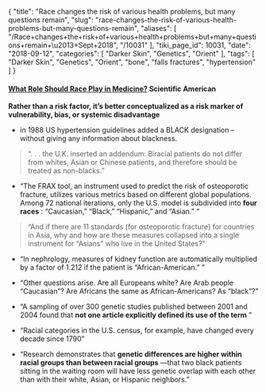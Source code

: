 {
    "title": "Race changes the risk of various health problems, but many questions remain",
    "slug": "race-changes-the-risk-of-various-health-problems-but-many-questions-remain",
    "aliases": [
        "/Race+changes+the+risk+of+various+health+problems+but+many+questions+remain+\u2013+Sept+2018",
        "/10031"
    ],
    "tiki_page_id": 10031,
    "date": "2018-09-12",
    "categories": [
        "Darker Skin",
        "Genetics",
        "Orient"
    ],
    "tags": [
        "Darker Skin",
        "Genetics",
        "Orient",
        "bone",
        "falls fractures",
        "hypertension"
    ]
}


#### [What Role Should Race Play in Medicine?](https://blogs.scientificamerican.com/voices/what-role-should-race-play-in-medicine/) Scientific American

 **Rather than a risk factor, it’s better conceptualized as a risk marker of vulnerability, bias, or systemic disadvantage** 

* in 1988 US hypertension guidelines added a BLACK designation – without giving any information about blackness.

> “. . . the U.K. inserted an addendum: Biracial patients do not differ from whites, Asian or Chinese patients, and therefore should be treated as non-blacks.”

* “The FRAX tool, an instrument used to predict the risk of osteoporotic fracture, utilizes various metrics based on different global populations. Among 72 national iterations, only the U.S. model is subdivided into  **four races** : “Caucasian,” “Black,” “Hispanic,” and “Asian.” “

> “And if there are 11 standards (for osteoporotic fracture) for countries in Asia, why and how are these measures collapsed into a single instrument for “Asians” who live in the United States?”

* “In nephrology, measures of kidney function are automatically multiplied by a factor of 1.212 if the patient is “African-American.” ”

* “Other questions arise. Are all Europeans white? Are Arab people “Caucasian”? Are Africans the same as African-Americans? As “black”?”

* “A sampling of over 300 genetic studies published between 2001 and 2004 found that  **not one article explicitly defined its use of the term** ”

* “Racial categories in the U.S. census, for example, have changed every decade since 1790”

* “Research demonstrates that  **genetic differences are higher within racial groups than between racial groups**  —that two black patients sitting in the waiting room will have less genetic overlap with each other than with their white, Asian, or Hispanic neighbors.”